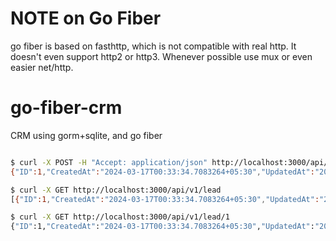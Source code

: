 # NOTE on Go Fiber
go fiber is based on fasthttp, which is not compatible with real http.
It doesn't even support http2 or http3.
Whenever possible use mux or even easier net/http.

# go-fiber-crm
CRM using gorm+sqlite, and go fiber
```bash

$ curl -X POST -H "Accept: application/json" http://localhost:3000/api/v1/lead -d '{"name":"John Doe", "email":"johndoe@example.com", "company":"ACME", "phone":8888888881}'
{"ID":1,"CreatedAt":"2024-03-17T00:33:34.7083264+05:30","UpdatedAt":"2024-03-17T00:33:34.7083264+05:30","DeletedAt":null,"name":"","company":"","email":"","phone":0}

$ curl -X GET http://localhost:3000/api/v1/lead
[{"ID":1,"CreatedAt":"2024-03-17T00:33:34.7083264+05:30","UpdatedAt":"2024-03-17T00:33:34.7083264+05:30","DeletedAt":null,"name":"","company":"","email":"","phone":0}]root@PF2Z4T5C-inl:.../005-fiber-crm/go-fiber-crm

$ curl -X GET http://localhost:3000/api/v1/lead/1
{"ID":1,"CreatedAt":"2024-03-17T00:33:34.7083264+05:30","UpdatedAt":"2024-03-17T00:33:34.7083264+05:30","DeletedAt":null,"name":"","company":"","email":"","
```
